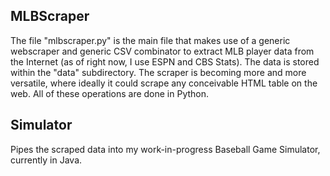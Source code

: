 MLBScraper
-----------

The file "mlbscraper.py" is the main file that makes use of a generic webscraper and generic CSV combinator to extract MLB player data from the Internet (as of right now, I use ESPN and CBS Stats). The data is stored within the "data" subdirectory. The scraper is becoming more and more versatile, where ideally it could scrape any conceivable HTML table on the web. All of these operations are done in Python.

Simulator
----------
Pipes the scraped data into my work-in-progress Baseball Game Simulator, currently in Java.
